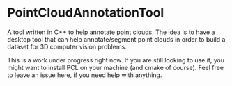 # PointCloudAnnotationTool
A tool written in C++ to help annotate point clouds. The idea is to have a desktop tool that can help annotate/segment point clouds in order to build a dataset for 3D computer vision problems. 

This is a work under progress right now. If you are still looking to use it, you might want to install PCL on your machine (and cmake of course). Feel free to leave an issue here, if you need help with anything.
